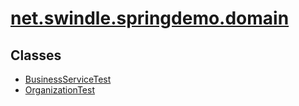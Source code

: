 # [net.swindle.springdemo.domain](../../../../net/swindle/springdemo/domain/package-summary.md)

## Classes

  - [BusinessServiceTest](BusinessServiceTest.md "class in net.swindle.springdemo.domain")
  - [OrganizationTest](OrganizationTest.md "class in net.swindle.springdemo.domain")
